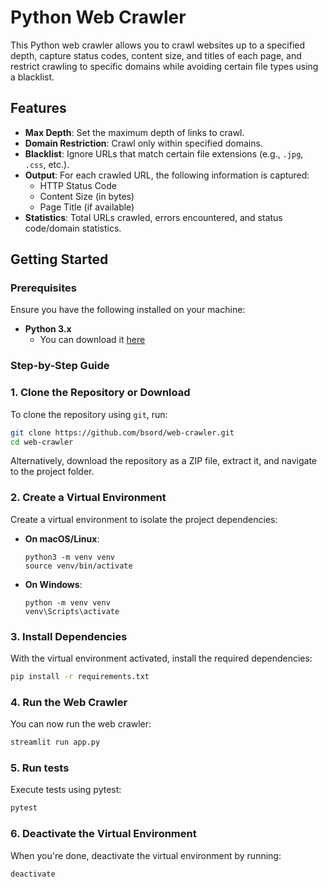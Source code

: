 # Python Web Crawler

This Python web crawler allows you to crawl websites up to a specified depth, capture status codes, content size, and titles of each page, and restrict crawling to specific domains while avoiding certain file types using a blacklist.

## Features
- **Max Depth**: Set the maximum depth of links to crawl.
- **Domain Restriction**: Crawl only within specified domains.
- **Blacklist**: Ignore URLs that match certain file extensions (e.g., `.jpg`, `.css`, etc.).
- **Output**: For each crawled URL, the following information is captured:
  - HTTP Status Code
  - Content Size (in bytes)
  - Page Title (if available)
- **Statistics**: Total URLs crawled, errors encountered, and status code/domain statistics.

## Getting Started

### Prerequisites

Ensure you have the following installed on your machine:

- **Python 3.x**
  - You can download it [here](https://www.python.org/downloads/)

### Step-by-Step Guide

### 1. Clone the Repository or Download

To clone the repository using `git`, run:
```sh
git clone https://github.com/bsord/web-crawler.git
cd web-crawler
```

Alternatively, download the repository as a ZIP file, extract it, and navigate to the project folder.

### 2. Create a Virtual Environment

Create a virtual environment to isolate the project dependencies:

- **On macOS/Linux**:
    ```
    python3 -m venv venv
    source venv/bin/activate
    ```

- **On Windows**:
    ```
    python -m venv venv
    venv\Scripts\activate
    ```

### 3. Install Dependencies

With the virtual environment activated, install the required dependencies:
```sh
pip install -r requirements.txt
```

### 4. Run the Web Crawler

You can now run the web crawler:
```sh
streamlit run app.py
```

### 5. Run tests

Execute tests using pytest:
```sh
pytest
```

### 6. Deactivate the Virtual Environment

When you're done, deactivate the virtual environment by running:
```sh
deactivate
```